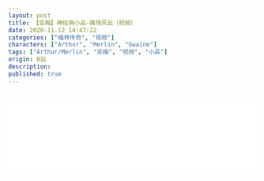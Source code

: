 ```yaml
---
layout: post
title: 【亚梅】神经病小品-赌场风云（视频）
date: 2020-11-12 14:47:22
categories: ["梅林传奇", "视频"]
characters: ["Arthur", "Merlin", "Gwaine"]
tags: ["Arthur/Merlin", "亚梅", "视频", "小品"]
origin: B站
description: 
published: true
---
```


<br>
<iframe width="100%" src="//player.bilibili.com/player.html?aid=202854253&bvid=BV1Ja411w7vp&cid=255226165&page=1" scrolling="no" border="0" frameborder="no" framespacing="0" allowfullscreen="true"> </iframe>
